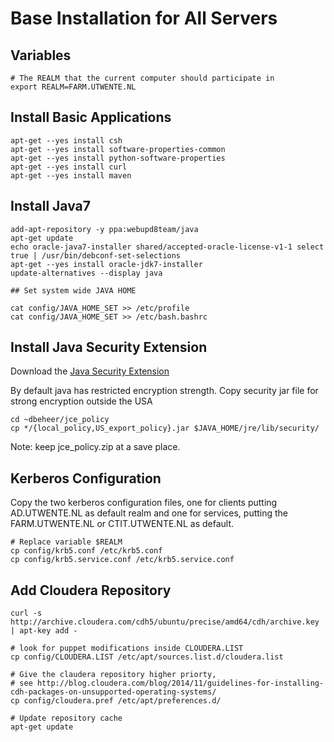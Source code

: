 # Base Installation for All Servers

## Variables

    # The REALM that the current computer should participate in
    export REALM=FARM.UTWENTE.NL

## Install Basic Applications

    apt-get --yes install csh
    apt-get --yes install software-properties-common
    apt-get --yes install python-software-properties
    apt-get --yes install curl
    apt-get --yes install maven
  
## Install Java7

    add-apt-repository -y ppa:webupd8team/java
    apt-get update 
    echo oracle-java7-installer shared/accepted-oracle-license-v1-1 select true | /usr/bin/debconf-set-selections
    apt-get --yes install oracle-jdk7-installer
    update-alternatives --display java
    
    ## Set system wide JAVA HOME

    cat config/JAVA_HOME_SET >> /etc/profile
    cat config/JAVA_HOME_SET >> /etc/bash.bashrc

## Install Java Security Extension

Download the [Java Security Extension](http://www.oracle.com/technetwork/java/javase/downloads/jce-7-download-432124.html)

By default java has restricted encryption strength. Copy security jar file for strong encryption outside the USA
<On every node>
  
    cd ~dbeheer/jce_policy
    cp */{local_policy,US_export_policy}.jar $JAVA_HOME/jre/lib/security/

Note: keep jce_policy.zip at a save place.

## Kerberos Configuration

Copy the two kerberos configuration files, one for clients putting AD.UTWENTE.NL as default realm and one for services, putting the FARM.UTWENTE.NL or CTIT.UTWENTE.NL as default. 

    # Replace variable $REALM
    cp config/krb5.conf /etc/krb5.conf
    cp config/krb5.service.conf /etc/krb5.service.conf

## Add Cloudera Repository

    curl -s http://archive.cloudera.com/cdh5/ubuntu/precise/amd64/cdh/archive.key | apt-key add -

    # look for puppet modifications inside CLOUDERA.LIST
    cp config/CLOUDERA.LIST /etc/apt/sources.list.d/cloudera.list

    # Give the claudera repository higher priorty,
    # see http://blog.cloudera.com/blog/2014/11/guidelines-for-installing-cdh-packages-on-unsupported-operating-systems/
    cp config/cloudera.pref /etc/apt/preferences.d/

    # Update repository cache
    apt-get update
